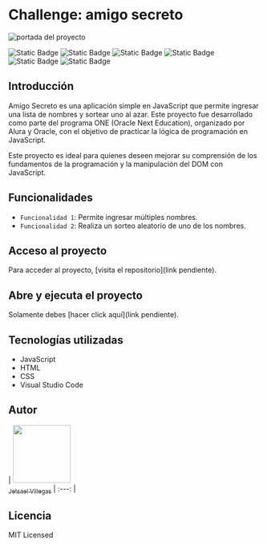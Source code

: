 # Challenge: amigo secreto

![portada del proyecto](https://imgur.com/a/6hfMENy)

![Static Badge](https://img.shields.io/badge/status-completed-red)
![Static Badge](https://img.shields.io/badge/release%20date-february%202025-purple)
![Static Badge](https://img.shields.io/badge/license-MIT-green)
![Static Badge](https://img.shields.io/badge/html-blue)
![Static Badge](https://img.shields.io/badge/css-pink)
![Static Badge](https://img.shields.io/badge/javascript-yellow)

## Introducción

Amigo Secreto es una aplicación simple en JavaScript que permite ingresar una lista de nombres y sortear uno al azar. Este proyecto fue desarrollado como parte del programa ONE (Oracle Next Education), organizado por Alura y Oracle, con el objetivo de practicar la lógica de programación en JavaScript.

Este proyecto es ideal para quienes deseen mejorar su comprensión de los fundamentos de la programación y la manipulación del DOM con JavaScript.

## Funcionalidades

- `Funcionalidad 1`: Permite ingresar múltiples nombres.
- `Funcionalidad 2`: Realiza un sorteo aleatorio de uno de los nombres.

## Acceso al proyecto

Para acceder al proyecto, [visita el repositorio](link pendiente). 

## Abre y ejecuta el proyecto

Solamente debes [hacer click aquí](link pendiente).

## Tecnologías utilizadas

- JavaScript
- HTML
- CSS
- Visual Studio Code

## Autor

| [<img src="https://avatars.githubusercontent.com/u/157757330?v=4" width=115><br><sub>Jetsael Villegas</sub>](https://github.com/JetsaelVillegasMendoza) | :---: |

## Licencia 

MIT Licensed


